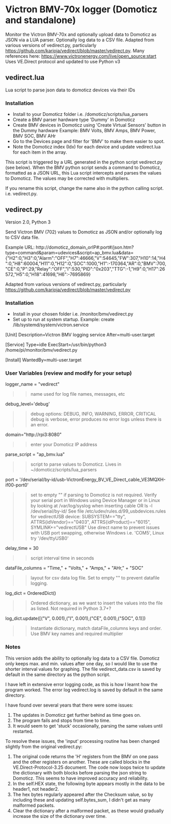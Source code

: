 # Victron BMV-70x logger (Domoticz and standalone) 
Monitor the Victron BMV-70x and optionally upload data to Domoticz as JSON via a LUA parser. Optionally log data to a CSV file.
Adapted from various versions of vedirect.py, particularly https://github.com/karioja/vedirect/blob/master/vedirect.py.  Many references here: https://www.victronenergy.com/live/open_source:start
Uses VE.Direct protocol and updated to use Python v3

## vedirect.lua
Lua script to parse json data to domoticz devices via their IDs

### Installation
* Install to your Domoticz folder i.e. /domoticz/scripts/lua_parsers
* Create a BMV parser hardware type 'Dummy' in Domoticz
* Create BMV devices in Domoticz using 'Create Virtual Sensors' button in the Dummy hardware
Example: BMV Volts, BMV Amps, BMV Power, BMV SOC, BMV AHr
* Go to the Devices page and filter for 'BMV' to make them easier to spot.
* Note the Domoticz index (Idx) for each device and update vedirect.lua for each item in the array.

This script is triggered by a URL generated in the python script vedirect.py (see below).  When the BMV python script sends a command to Domoticz, formatted as a JSON URL, this Lua script intercepts and parses the values to Domoticz. The values may be corrected with multipliers.

If you rename this script, change the name also in the python calling script. i.e. vedirect.py.

## vedirect.py
Version 2.0, Python 3

Send Victron BMV (702) values to Domoticz as JSON and/or optionally log to CSV data file.

Example URL: http://domoticz_domain_orIP#:port#/json.htm?type=command&param=udevices&script=ap_bmv.lua&data={"H2":0,"H3":0,"Alarm":"OFF","H7":46666,"V":54645,"FW":307,"H10":14,"H4":0,"H8":60004,"H11":0,"H12":0,"SOC":1000,"H1":-170364,"AR":0,"BMV":700,"CE":0,"P":29,"Relay":"OFF","I":530,"PID":"0x203","TTG":-1,"H9":0,"H17":26572,"H5":0,"H18":41698,"H6":-7695869}

Adapted from various versions of vedirect.py, particularly https://github.com/karioja/vedirect/blob/master/vedirect.py

### Installation
* Install in your chosen folder i.e. /monitor/bmv/vedirect.py
* Set up to run at system startup.
Example: create /lib/systemd/system/victron.service

[Unit]
Description=Victron BMV logging service
After=multi-user.target

[Service]
Type=idle
ExecStart=/usr/bin/python3 /home/pi/monitor/bmv/vedirect.py

[Install]
WantedBy=multi-user.target

### User Variables (review and modify for your setup)
logger_name = "vedirect"
>> name used for log file names, messages, etc

debug_level='debug'
>> debug options: DEBUG, INFO, WARNING, ERROR, CRITICAL
>> debug is verbose, error produces no error logs unless there is an error.
                          
domain="http://rpi3:8080"
>> enter your Domoticz IP address

parse_script = "ap_bmv.lua"
>> script to parse values to Domoticz. Lives in ~/domoticz/scripts/lua_parsers

port = '/dev/serial/by-id/usb-VictronEnergy_BV_VE_Direct_cable_VE3MQXH-if00-port0'
>> set to empty "" if parsing to Domoticz is not required.
>> Verify your serial port in Windows using Device Manager or in Linux by looking at /var/log/syslog when inserting cable OR ls -l /dev/serial/by-id/
>> See file /etc/udev/rules.d/99_usbdevices.rules for vedirectUSB device:
>> SUBSYSTEM=="tty", ATTRS{idVendor}=="0403", ATTRS{idProduct}=="6015", SYMLINK+="vedirectUSB"
>> Use direct name to prevent issues with USB port swapping, otherwise Windows i.e. 'COM5', Linux try '/dev/ttyUSB0'

delay_time = 30
>> script interval time in seconds
                          
dataFile_columns = "Time," + "Volts," + "Amps," + "AHr," + "SOC"
>> layout for csv data log file.  Set to empty "" to prevent datafile logging.
                          
log_dict = OrderedDict()
>> Ordered dictionary, as we want to insert the values into the file as listed. Not required in Python 3.7+?
                          
log_dict.update([("V", 0.001),("I", 0.001),("CE", 0.001),("SOC", 0.1)])
>> Instantiate dictionary, match dataFile_columns keys and order. Use BMV key names and required multiplier

### Notes
This version adds the ability to optionally log data to a CSV file.  Domoticz only keeps max. and min. values after one day, so I would like to use the shorter interval values for graphing.  The file vedirect_data.csv is saved by default in the same directory as the python script.

I have left in extensive error logging code, as this is how I learnt how the program worked.  The error log vedirect.log is saved by default in the same directory.

I have found over several years that there were some issues:
  1. The updates in Domoticz get further behind as time goes on.
  2. The program fails and stops from time to time.
  3. It would seem to get 'stuck' occasionally, parsing the same values until restarted.
  
To resolve these issues, the 'input' processing routine has been changed slightly from the original vedirect.py:
  1. The original code returns the 'H' registers from the BMV on one pass and the other registers on another.  These are called blocks in the VE.Direct-Protocol-3.25 document.  The code now loops twice to update the dictionary with both blocks before parsing the json string to Domoticz.  This seems to have improved accuracy and reliability. 
  2. In the self.HEX state, the following byte appears mostly in the data to be header1, not header2.
  3. The hex bytes regularly appeared after the Checksum value, so by including these and updating self.bytes_sum, I didn't get as many malformed packets.
  4. Clear the dictionary after a malformed packet, as these would gradually increase the size of the dictionary over time.
 